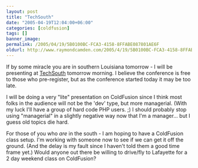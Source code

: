 ```yaml
---
layout: post
title: "TechSouth"
date: "2005-04-19T12:04:00+06:00"
categories: [coldfusion]
tags: []
banner_image: 
permalink: /2005/04/19/5B0100BC-FCA3-4158-8FFABE087801AE6F
oldurl: http://www.raymondcamden.com/2005/4/19/5B0100BC-FCA3-4158-8FFABE087801AE6F
---
```


If by some miracle you are in southern Louisiana tomorrow - I will be presenting at <a href="http://www.techsouth.org">TechSouth</a> tomorrow morning. I believe the conference is free to those who pre-register, but as the conference started today it may be too late.

I will be doing a very "lite" presentation on ColdFusion since I think most folks in the audience will not be the 'dev' type, but more managerial. (With my luck I'll have a group of hard code PHP users. ;) I should probably stop using "managerial"  in a slightly negative way now that I'm a manager... but I guess old topics die hard.

For those of you who <i>are</i> in the south - I am hoping to have a ColdFusion class setup. I'm working with someone now to see if we can get it off the ground. (And the delay is my fault since I haven't told them a good time frame yet.) Would anyone out there be willing to drive/fly to Lafayette for a 2 day weekend class on ColdFusion?